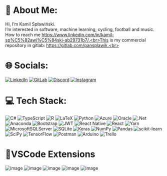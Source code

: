 # 💫 About Me:
Hi, I’m Kamil Spławiński.<br>I’m interested in software, machine learning, cycling, football and music.<br>How to reach me https://www.linkedin.com/in/kamil-sp%C5%82awi%C5%84ski-ab29731b7/.<br>This is my commercial repository in gitlab: https://gitlab.com/pansplawik.<br>


# 🌐 Socials:
[![LinkedIn](https://img.shields.io/badge/LinkedIn-%230077B5.svg?logo=linkedin&logoColor=white)](https://www.linkedin.com/in/kamil-sp%C5%82awi%C5%84ski-ab29731b7/) 
[![GitLab](https://img.shields.io/badge/GitLab-%23323330.svg?logo=gitlab&logoColor=white)](https://gitlab.com/pansplawik)
[![Discord](https://img.shields.io/badge/Discord-%237289DA.svg?logo=discord&logoColor=white)](https://discord.gg/latwo1234) 
[![Instagram](https://img.shields.io/badge/Instagram-%23E4405F.svg?logo=Instagram&logoColor=white)](https://instagram.com/pansplawik) 

# 💻 Tech Stack:
![C#](https://img.shields.io/badge/c%23-%23239120.svg?style=for-the-badge&logo=c-sharp&logoColor=white) ![TypeScript](https://img.shields.io/badge/typescript-%23007ACC.svg?style=for-the-badge&logo=typescript&logoColor=white) ![R](https://img.shields.io/badge/r-%23276DC3.svg?style=for-the-badge&logo=r&logoColor=white) ![LaTeX](https://img.shields.io/badge/latex-%23008080.svg?style=for-the-badge&logo=latex&logoColor=white) ![Python](https://img.shields.io/badge/python-3670A0?style=for-the-badge&logo=python&logoColor=ffdd54) ![Azure](https://img.shields.io/badge/azure-%230072C6.svg?style=for-the-badge&logo=azure-devops&logoColor=white) ![Oracle](https://img.shields.io/badge/Oracle-F80000?style=for-the-badge&logo=oracle&logoColor=white) ![.Net](https://img.shields.io/badge/.NET-5C2D91?style=for-the-badge&logo=.net&logoColor=white) ![Anaconda](https://img.shields.io/badge/Anaconda-%2344A833.svg?style=for-the-badge&logo=anaconda&logoColor=white) ![Bootstrap](https://img.shields.io/badge/bootstrap-%23563D7C.svg?style=for-the-badge&logo=bootstrap&logoColor=white) ![JWT](https://img.shields.io/badge/JWT-black?style=for-the-badge&logo=JSON%20web%20tokens) ![React Native](https://img.shields.io/badge/react_native-%2320232a.svg?style=for-the-badge&logo=react&logoColor=%2361DAFB) ![React](https://img.shields.io/badge/react-%2320232a.svg?style=for-the-badge&logo=react&logoColor=%2361DAFB) ![Yarn](https://img.shields.io/badge/yarn-%232C8EBB.svg?style=for-the-badge&logo=yarn&logoColor=white) ![MicrosoftSQLServer](https://img.shields.io/badge/Microsoft%20SQL%20Sever-CC2927?style=for-the-badge&logo=microsoft%20sql%20server&logoColor=white) ![SQLite](https://img.shields.io/badge/sqlite-%2307405e.svg?style=for-the-badge&logo=sqlite&logoColor=white) ![Keras](https://img.shields.io/badge/Keras-%23D00000.svg?style=for-the-badge&logo=Keras&logoColor=white) ![NumPy](https://img.shields.io/badge/numpy-%23013243.svg?style=for-the-badge&logo=numpy&logoColor=white) ![Pandas](https://img.shields.io/badge/pandas-%23150458.svg?style=for-the-badge&logo=pandas&logoColor=white) ![scikit-learn](https://img.shields.io/badge/scikit--learn-%23F7931E.svg?style=for-the-badge&logo=scikit-learn&logoColor=white) ![SciPy](https://img.shields.io/badge/SciPy-%230C55A5.svg?style=for-the-badge&logo=scipy&logoColor=%white) ![TensorFlow](https://img.shields.io/badge/TensorFlow-%23FF6F00.svg?style=for-the-badge&logo=TensorFlow&logoColor=white) ![Postman](https://img.shields.io/badge/Postman-FF6C37?style=for-the-badge&logo=postman&logoColor=white) ![Arduino](https://img.shields.io/badge/-Arduino-00979D?style=for-the-badge&logo=Arduino&logoColor=white) ![Trello](https://img.shields.io/badge/Trello-%23026AA7.svg?style=for-the-badge&logo=Trello&logoColor=white)

# 🔌VSCode Extensions
![image](https://github.com/pansplawik/pansplawik/assets/84287745/b299270f-20c1-4fa5-b35a-a5c97c442e3d)
![image](https://github.com/pansplawik/pansplawik/assets/84287745/b6ba5216-fcea-402d-b03b-a0b8acf372b0)
![image](https://github.com/pansplawik/pansplawik/assets/84287745/78f8e260-ab72-43c0-bd7f-15bac6b68538)
![image](https://github.com/pansplawik/pansplawik/assets/84287745/06cdad8e-fd31-41fa-9519-00ce6b0dfe8f)
![image](https://github.com/pansplawik/pansplawik/assets/84287745/9ba7e36f-d806-477c-a3f0-3bb7a404c022)
